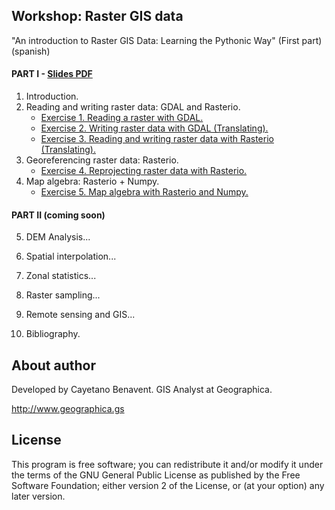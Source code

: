 ## Workshop: Raster GIS data

"An introduction to Raster GIS Data: Learning the Pythonic Way" (First part)
(spanish)

#### PART I - [Slides PDF](docs/)
1. Introduction.
2. Reading and writing raster data: GDAL and Rasterio.
    - [Exercise 1. Reading a raster with GDAL.](code/raster_workshop_gdal_read.ipynb)
    - [Exercise 2. Writing raster data with GDAL (Translating).](code/raster_workshop_gdal_write.ipynb)
    - [Exercise 3. Reading and writing raster data with Rasterio (Translating).](code/raster_workshop_rasterio)
3. Georeferencing raster data: Rasterio.
    - [Exercise 4. Reprojecting raster data with Rasterio.](code/raster_workshop_rasterio_reproject.ipynb)
4. Map algebra: Rasterio + Numpy.
    - [Exercise 5. Map algebra with Rasterio and Numpy.](code/raster_workshop_mapalgebra.ipynb)

#### PART II (coming soon)
5. DEM Analysis...
6. Spatial interpolation...
7. Zonal statistics...
8. Raster sampling...
9. Remote sensing and GIS...

10. Bibliography.

## About author
Developed by Cayetano Benavent.
GIS Analyst at Geographica.

http://www.geographica.gs

## License
This program is free software; you can redistribute it and/or modify
it under the terms of the GNU General Public License as published by
the Free Software Foundation; either version 2 of the License, or
(at your option) any later version.
